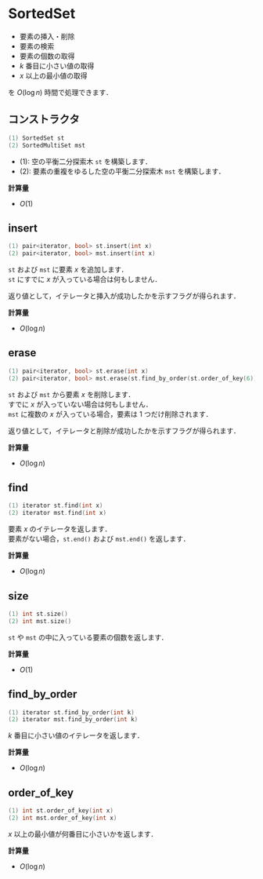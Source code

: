 # SortedSet

- 要素の挿入・削除
- 要素の検索
- 要素の個数の取得
- $k$ 番目に小さい値の取得
- $x$ 以上の最小値の取得

を $O(\log n)$ 時間で処理できます．

## コンストラクタ

```cpp
(1) SortedSet st
(2) SortedMultiSet mst
```

- (1): 空の平衡二分探索木 `st` を構築します．
- (2): 要素の重複をゆるした空の平衡二分探索木 `mst` を構築します．

**計算量**

- $O(1)$

## insert

```cpp
(1) pair<iterator, bool> st.insert(int x)
(2) pair<iterator, bool> mst.insert(int x)
```

`st` および `mst` に要素 $x$ を追加します．<br>
`st` にすでに $x$ が入っている場合は何もしません．

返り値として，イテレータと挿入が成功したかを示すフラグが得られます．

**計算量**

- $O(\log n)$

## erase

```cpp
(1) pair<iterator, bool> st.erase(int x)
(2) pair<iterator, bool> mst.erase(st.find_by_order(st.order_of_key(6)))
```

`st` および `mst` から要素 $x$ を削除します．<br>
すでに $x$ が入っていない場合は何もしません．<br>
`mst` に複数の $x$ が入っている場合，要素は $1$ つだけ削除されます．

返り値として，イテレータと削除が成功したかを示すフラグが得られます．

**計算量**

- $O(\log n)$

## find

```cpp
(1) iterator st.find(int x)
(2) iterator mst.find(int x)
```

要素 $x$ のイテレータを返します．<br>
要素がない場合，`st.end()` および `mst.end()` を返します．

**計算量**

- $O(\log n)$

## size

```cpp
(1) int st.size()
(2) int mst.size()
```

`st` や `mst` の中に入っている要素の個数を返します．

**計算量**

- $O(1)$

## find_by_order

```cpp
(1) iterator st.find_by_order(int k)
(2) iterator mst.find_by_order(int k)
```

$k$ 番目に小さい値のイテレータを返します．

**計算量**

- $O(\log n)$

## order_of_key

```cpp
(1) int st.order_of_key(int x)
(2) int mst.order_of_key(int x)
```

$x$ 以上の最小値が何番目に小さいかを返します．

**計算量**

- $O(\log n)$